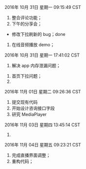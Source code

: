 

2016年 10月 31日 星期一 09:15:49 CST

1. 整合评论功能；
2. 下午的分享会；


* 修改下拉刷新的 bug；done 

1. 在线音频播放 demo；


2016年 10月 31日 星期一 17:41:02 CST

1. 解决 app 内存泄漏问题；

1) 首页下拉问题；
2) 


2016年 11月 01日 星期二 09:26:36 CST

1. 提交现有代码
2. 开始设计咨询接口字段
3. 研究 MediaPlayer 

2016年 11月 03日 星期四 13:45:14 CST

1. 

2016年 11月 04日 星期五 09:23:21 CST

1. 完成直播界面调整；
2. 重构代码；






